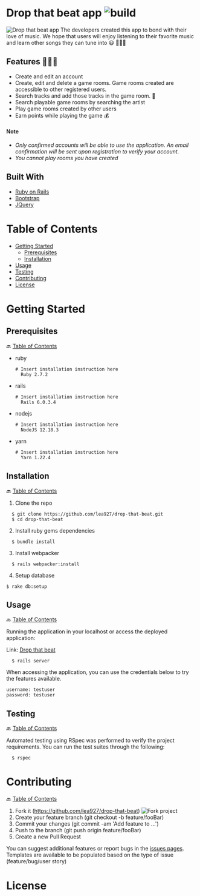 # Drop that beat app   ![build](https://github.com/lea927/drop-that-beat/actions/workflows/rspec.yml/badge.svg)


![Drop that beat app](https://user-images.githubusercontent.com/79251819/136054424-c82d19df-477b-4dbc-8f23-0185d0658d44.png)
The developers created this app to bond with their love of music. We hope that users will enjoy listening to their favorite music and learn other songs they can tune into 😃 🎵🎵🎵

## Features 🎵🎵🎵

- Create and edit an account
- Create, edit and delete a game rooms. Game rooms created are accessible to other registered users.
- Search tracks and add those tracks in the game room. 🎵
- Search playable game rooms by searching the artist
- Play game rooms created by other users 
- Earn points while playing the game 💰

#### Note
- _Only confirmed accounts will be able to use the application. An email confirmation will be sent upon registration to verify your account._
- _You cannot play rooms you have created_

## Built With 

- [Ruby on Rails](https://rubyonrails.org/)
- [Bootstrap](https://getbootstrap.com/)
- [JQuery](https://jquery.com/)

# Table of Contents
- [Getting Started](#getting-started)
  - [Prerequisites](#prerequisites)
  - [Installation](#installation)
- [Usage](#usage)
- [Testing](#testing)
- [Contributing](#contributing)
- [License](#license)

# Getting Started
## Prerequisites
🔙  [Table of Contents](#table-of-contents)

- ruby
  ```
  # Insert installation instruction here
    Ruby 2.7.2
  ```
- rails
  ```
  # Insert installation instruction here
    Rails 6.0.3.4
  ```
- nodejs
  ```
  # Insert installation instruction here
    NodeJS 12.18.3
  ```
- yarn
  ```
  # Insert installation instruction here
    Yarn 1.22.4
  ```

## Installation
🔙  [Table of Contents](#table-of-contents)

1. Clone the repo 
  ```
    $ git clone https://github.com/lea927/drop-that-beat.git
    $ cd drop-that-beat
  ```
2. Install ruby gems dependencies
  ```
    $ bundle install
  ```
3. Install webpacker
  ```
    $ rails webpacker:install
  ```
4. Setup database
  ```
  $ rake db:setup
  ```
## Usage

🔙  [Table of Contents](#table-of-contents)

Running the application in your localhost or access the deployed application:

Link: [Drop that beat](https://drop-that-beat.herokuapp.com/)
```
  $ rails server
```
When accessing the application, you can use the credentials below to try the features available.
```
username: testuser
password: testuser
```
## Testing

🔙  [Table of Contents](#table-of-contents)

Automated testing using RSpec was performed to verify the project requirements. You can run the test suites through the following: 
  ```
    $ rspec
  ```

# Contributing

🔙  [Table of Contents](#table-of-contents)

1. Fork it (https://github.com/lea927/drop-that-beat)
![Fork project](https://user-images.githubusercontent.com/79251819/136222616-e9a78e32-a886-4356-93d7-093bd48f0c03.png)
2. Create your feature branch (git checkout -b feature/fooBar)
3. Commit your changes (git commit -am 'Add feature to ...')
4. Push to the branch (git push origin feature/fooBar)
5. Create a new Pull Request

You can suggest additional features or report bugs in the [issues pages](https://github.com/lea927/drop-that-beat/issues). Templates are available to be populated based on the type of issue (feature/bug/user story)

# License

